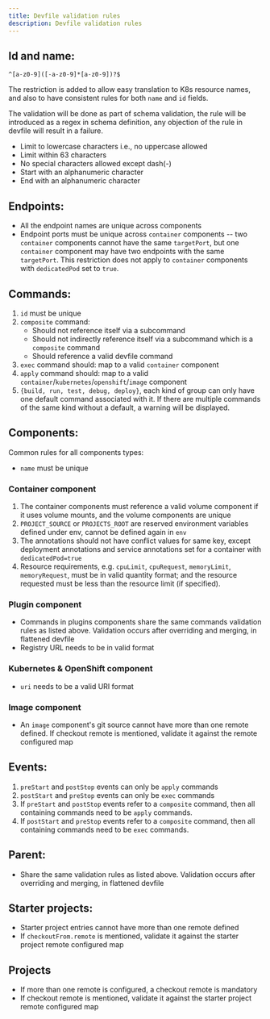 ```yaml
---
title: Devfile validation rules
description: Devfile validation rules
---
```


## Id and name:
`^[a-z0-9]([-a-z0-9]*[a-z0-9])?$`

The restriction is added to allow easy translation to K8s resource names, and also to have consistent rules for both `name` and `id` fields.

The validation will be done as part of schema validation, the rule will be introduced as a regex in schema definition, any objection of the rule in devfile will result in a failure.

- Limit to lowercase characters i.e., no uppercase allowed
- Limit within 63 characters
- No special characters allowed except dash(-)
- Start with an alphanumeric character
- End with an alphanumeric character


## Endpoints:
- All the endpoint names are unique across components
- Endpoint ports must be unique across `container` components -- two `container` components cannot have the same `targetPort`, but one `container` component may have two endpoints with the same `targetPort`. This restriction does not apply to `container` components with `dedicatedPod` set to `true`.


## Commands:
1. `id` must be unique
2. `composite` command:
    - Should not reference itself via a subcommand
    - Should not indirectly reference itself via a subcommand which is a `composite` command
    - Should reference a valid devfile command
3. `exec` command should: map to a valid `container` component
4. `apply` command should: map to a valid `container`/`kubernetes`/`openshift`/`image` component
5. `{build, run, test, debug, deploy}`, each kind of group can only have one default command associated with it. If there are multiple commands of the same kind without a default, a warning will be displayed.

## Components:
Common rules for all components types:
- `name` must be unique

### Container component 
1. The container components must reference a valid volume component if it uses volume mounts, and the volume components are unique
2. `PROJECT_SOURCE` or `PROJECTS_ROOT` are reserved environment variables defined under env, cannot be defined again in `env`
3. The annotations should not have conflict values for same key, except deployment annotations and service annotations set for a container with `dedicatedPod=true`
4. Resource requirements, e.g. `cpuLimit`, `cpuRequest`, `memoryLimit`, `memoryRequest`, must be in valid quantity format; and the resource requested must be less than the resource limit (if specified).

### Plugin component
- Commands in plugins components share the same commands validation rules as listed above. Validation occurs after overriding and merging, in flattened devfile
- Registry URL needs to be in valid format

### Kubernetes & OpenShift component 
- `uri` needs to be a valid URI format

### Image component 
- An `image` component's git source cannot have more than one remote defined. If checkout remote is mentioned, validate it against the remote configured map


## Events:
1. `preStart` and `postStop` events can only be `apply` commands
2. `postStart` and `preStop` events can only be `exec` commands
3. If `preStart` and `postStop` events refer to a `composite` command, then all containing commands need to be `apply` commands.
4. If `postStart` and `preStop` events refer to a `composite` command, then all containing commands need to be `exec` commands.


## Parent:
- Share the same validation rules as listed above. Validation occurs after overriding and merging, in flattened devfile


## Starter projects:
- Starter project entries cannot have more than one remote defined
- If `checkoutFrom.remote` is mentioned, validate it against the starter project remote configured map

## Projects
- If more than one remote is configured, a checkout remote is mandatory
- If checkout remote is mentioned, validate it against the starter project remote configured map
